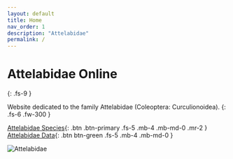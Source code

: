 ```yaml
---
layout: default
title: Home
nav_order: 1
description: "Attelabidae"
permalink: /
---
```


# Attelabidae Online
{: .fs-9 }

Website dedicated to the family Attelabidae (Coleoptera: Curculionoidea). 
{: .fs-6 .fw-300 }

[Attelabidae Species](https://attelabidae.github.io/species/){: .btn .btn-primary .fs-5 .mb-4 .mb-md-0 .mr-2 }
[Attelabidae Data](https://serv.biokic.asu.edu/ecdysis/collections/list.php?db=2%2C1&taxa=Attelabidae&usethes=1&taxontype=4){: .btn btn-green .fs-5 .mb-4 .mb-md-0 } 


<img src="https://ecdysis.org/imglib/ecdysis/ASU_ASUCOB/ASUCOB0002/ASUCOB0002077_habitus_lateral_1567720333.jpg" alt="Attelabidae">





